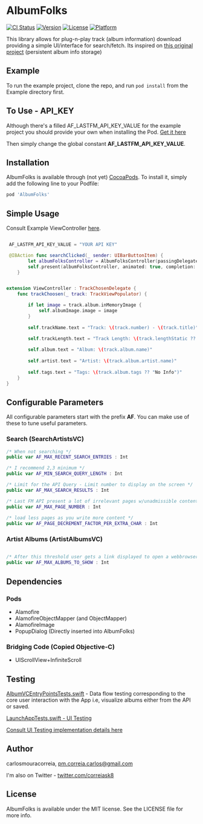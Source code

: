 # AlbumFolks

[![CI Status](http://img.shields.io/travis/carloscorreia94/AlbumFolks.svg?style=flat)](https://travis-ci.org/carloscorreia94/AlbumFolks)
[![Version](https://img.shields.io/cocoapods/v/AlbumFolks.svg?style=flat)](http://cocoapods.org/pods/AlbumFolks)
[![License](https://img.shields.io/cocoapods/l/AlbumFolks.svg?style=flat)](http://cocoapods.org/pods/AlbumFolks)
[![Platform](https://img.shields.io/cocoapods/p/AlbumFolks.svg?style=flat)](http://cocoapods.org/pods/AlbumFolks)

This library allows for plug-n-play track (album information) download providing a simple UI/interface for search/fetch. Its inspired on [this original project](https://github.com/carlosmouracorreia/AlbumFolks) (persistent album info storage)

## Example

To run the example project, clone the repo, and run `pod install` from the Example directory first.

## To Use - API_KEY

Although there's a filled AF_LASTFM_API_KEY_VALUE for the example project you should provide your own when installing the Pod. [Get it here](https://www.last.fm/api/authentication)

Then simply change the global constant **AF_LASTFM_API_KEY_VALUE**.

## Installation

AlbumFolks is available through (not yet) [CocoaPods](http://cocoapods.org). To install
it, simply add the following line to your Podfile:

```ruby
pod 'AlbumFolks'
```

## Simple Usage

Consult Example ViewController [here](https://github.com/carlosmouracorreia/AlbumFolksFetcher/blob/master/Example/AlbumFolks/ViewController.swift).

```Swift

 AF_LASTFM_API_KEY_VALUE = "YOUR API KEY"

 @IBAction func searchClicked(_ sender: UIBarButtonItem) {
        let albumFolksController = AlbumFolksController(passingDelegate: self)
        self.present(albumFolksController, animated: true, completion: nil)
    }

```

```Swift

extension ViewController : TrackChosenDelegate {
    func trackChoosen(_ track: TrackViewPopulator) {

        if let image = track.album.inMemoryImage {
            self.albumImage.image = image
        }
        
        self.trackName.text = "Track: \(track.number) - \(track.title)"

        self.trackLength.text = "Track Length: \(track.lengthStatic ?? "No Info")"
        
        self.album.text = "Album: \(track.album.name)"
        
        self.artist.text = "Artist: \(track.album.artist.name)"
        
        self.tags.text = "Tags: \(track.album.tags ?? "No Info")"
    }
}

```

## Configurable Parameters 

All configurable parameters start with the prefix **AF**. You can make use of these to tune useful parameters.

### Search (SearchArtistsVC)

```Swift
/* When not searching */
public var AF_MAX_RECENT_SEARCH_ENTRIES : Int

/* I recommend 2,3 minimum */
public var AF_MIN_SEARCH_QUERY_LENGTH : Int

/* Limit for the API Query - Limit number to display on the screen */
public var AF_MAX_SEARCH_RESULTS : Int

/* Last FM API present a lot of irrelevant pages w/unadmissible content... */
public var AF_MAX_PAGE_NUMBER : Int
 
/* load less pages as you write more content */
public var AF_PAGE_DECREMENT_FACTOR_PER_EXTRA_CHAR : Int
```

### Artist Albums (ArtistAlbumsVC)

```Swift

/* After this threshold user gets a link displayed to open a webbrowser  */
public var AF_MAX_ALBUMS_TO_SHOW : Int
```

## Dependencies

### Pods

* Alamofire
* AlamofireObjectMapper (and ObjectMapper)
* AlamofireImage
* PopupDialog (Directly inserted into AlbumFolks)

### Bridging Code (Copied Objective-C)

* UIScrollView+InfiniteScroll

## Testing

[AlbumVCEntryPointsTests.swift](https://github.com/carlosmouracorreia/AlbumFolksFetcher/blob/master/Example/AlbumFolks_ExampleTests/AlbumVCEntryPointTests.swift) - Data flow testing corresponding to the core user interaction with the App i.e, visualize albums either from the API or saved.

[LaunchAppTests.swift - UI Testing](https://github.com/carlosmouracorreia/AlbumFolksFetcher/blob/master/Example/AlbumFolks_ExampleUITests/LaunchAppTests.swift) 

[Consult UI Testing implementation details here](https://github.com/carlosmouracorreia/AlbumFolksFetcher/blob/master/Documentation/UITesting.md)

## Author

carlosmouracorreia, pm.correia.carlos@gmail.com

I'm also on Twitter - [twitter.com/correiask8](https://twitter.com/correiask8)

## License

AlbumFolks is available under the MIT license. See the LICENSE file for more info.

